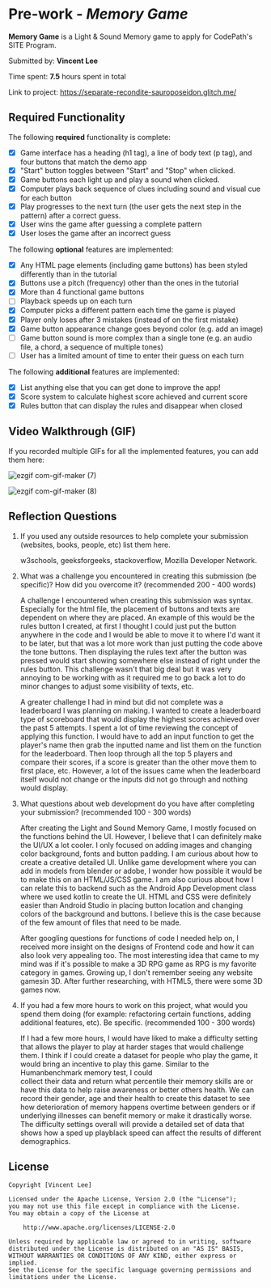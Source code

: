 # Pre-work - *Memory Game*

**Memory Game** is a Light & Sound Memory game to apply for CodePath's SITE Program. 

Submitted by: **Vincent Lee**

Time spent: **7.5** hours spent in total

Link to project: https://separate-recondite-sauroposeidon.glitch.me/

## Required Functionality

The following **required** functionality is complete:

* [X] Game interface has a heading (h1 tag), a line of body text (p tag), and four buttons that match the demo app
* [X] "Start" button toggles between "Start" and "Stop" when clicked. 
* [X] Game buttons each light up and play a sound when clicked. 
* [X] Computer plays back sequence of clues including sound and visual cue for each button
* [X] Play progresses to the next turn (the user gets the next step in the pattern) after a correct guess. 
* [X] User wins the game after guessing a complete pattern
* [X] User loses the game after an incorrect guess

The following **optional** features are implemented:

* [X] Any HTML page elements (including game buttons) has been styled differently than in the tutorial
* [X] Buttons use a pitch (frequency) other than the ones in the tutorial
* [X] More than 4 functional game buttons
* [ ] Playback speeds up on each turn
* [X] Computer picks a different pattern each time the game is played
* [X] Player only loses after 3 mistakes (instead of on the first mistake)
* [X] Game button appearance change goes beyond color (e.g. add an image)
* [ ] Game button sound is more complex than a single tone (e.g. an audio file, a chord, a sequence of multiple tones)
* [ ] User has a limited amount of time to enter their guess on each turn

The following **additional** features are implemented:

- [X] List anything else that you can get done to improve the app!
- [X] Score system to calculate highest score achieved and current score
- [X] Rules button that can display the rules and disappear when closed

## Video Walkthrough (GIF)

If you recorded multiple GIFs for all the implemented features, you can add them here:

![ezgif com-gif-maker (7)](https://user-images.githubusercontent.com/86023927/161177970-1824af67-63e8-47e7-8a4c-9276c523023c.gif)

![ezgif com-gif-maker (8)](https://user-images.githubusercontent.com/86023927/161177986-ee6b4b36-8fd9-49fa-ad49-51ea482906cf.gif)


## Reflection Questions
1. If you used any outside resources to help complete your submission (websites, books, people, etc) list them here. 
    
    w3schools, geeksforgeeks, stackoverflow, Mozilla Developer Network.

2. What was a challenge you encountered in creating this submission (be specific)? How did you overcome it? (recommended 200 - 400 words) 

    A challenge I encountered when creating this submission was syntax. Especially for the html file, the placement of buttons and texts are dependent on where they
    are placed. An example of this would be the rules button I created, at first I thought I could just put the button anywhere in the code and I would be able to 
    move it to where I'd want it to be later, but that was a lot more work than just putting the code above the tone buttons. Then displaying the rules text after
    the button was pressed would start showing somewhere else instead of right under the rules button. This challenge wasn't that big deal but it was very annoying
    to be working with as it required me to go back a lot to do minor changes to adjust some visibility of texts, etc.
    
    A greater challenge I had in mind but did not complete was a leaderboard I was planning on making. I wanted to create a leaderboard type of scoreboard that would 
    display the highest scores achieved over the past 5 attempts. I spent a lot of time reviewing the concept of applying this function. I would have to add an input 
    function to get the player's name then grab the inputted name and list them on the function for the leaderboard. Then loop through all the top 5 players and
    compare their scores, if a score is greater than the other move them to first place, etc. However, a lot of the issues came when the leaderboard itself would
    not change or the inputs did not go through and nothing would display.

3. What questions about web development do you have after completing your submission? (recommended 100 - 300 words) 

    After creating the Light and Sound Memory Game, I mostly focused on the functions behind the UI. However, I believe that I can definitely make the UI/UX a lot
    cooler. I only focused on adding images and changing color background, fonts and button padding. I am curious about how to create a creative detailed UI.
    Unlike game development where you can add in models from blender or adobe, I wonder how possible it would be to make this on an HTML/JS/CSS game. I am also
    curious about how I can relate this to backend such as the Android App Development class where we used kotlin to create the UI. HTML and CSS were definitely
    easier than Android Studio in placing button location and changing colors of the background and buttons. I believe this is the case because of the few amount
    of files that need to be made.
    
    After googling questions for functions of code I needed help on, I received more insight on the designs of Frontend code and how it can also look very appealing 
    too. The most interesting idea that came to my mind was if it's possible to make a 3D RPG game as RPG is my favorite category in games. Growing up, I don't 
    remember seeing any website gamesin 3D. After further researching, with HTML5, there were some 3D games now.

4. If you had a few more hours to work on this project, what would you spend them doing (for example: refactoring certain functions, adding additional features, etc). Be specific. (recommended 100 - 300 words) 

    If I had a few more hours, I would have liked to make a difficulty setting that allows the player to play at harder stages that would challenge them. I think 
    if I could create a dataset for people who play the game, it would bring an incentive to play this game. Similar to the Humanbenchmark memory test, I could    
    collect their data and return what percentile their memory skills are or have this data to help raise awareness or better others health. We can record their 
    gender, age and their health to create this dataset to see how deterioration of memory happens overtime between genders or if underlying illnesses can benefit
    memory or make it drastically worse. The difficulty settings overall will provide a detailed set of data that shows how a sped up playblack speed can affect
    the results of different demographics.


## License

    Copyright [Vincent Lee]

    Licensed under the Apache License, Version 2.0 (the "License");
    you may not use this file except in compliance with the License.
    You may obtain a copy of the License at

        http://www.apache.org/licenses/LICENSE-2.0

    Unless required by applicable law or agreed to in writing, software
    distributed under the License is distributed on an "AS IS" BASIS,
    WITHOUT WARRANTIES OR CONDITIONS OF ANY KIND, either express or implied.
    See the License for the specific language governing permissions and
    limitations under the License.
